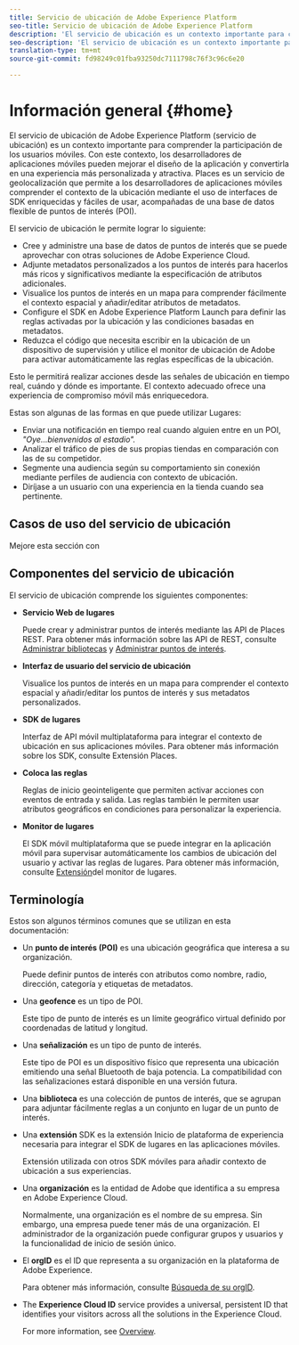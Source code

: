 ```yaml
---
title: Servicio de ubicación de Adobe Experience Platform
seo-title: Servicio de ubicación de Adobe Experience Platform
description: 'El servicio de ubicación es un contexto importante para comprender la participación de los usuarios móviles. Con este contexto, los desarrolladores de aplicaciones móviles pueden mejorar el diseño de la aplicación y convertirla en una experiencia más personalizada y atractiva. '
seo-description: 'El servicio de ubicación es un contexto importante para comprender la participación de los usuarios móviles. Con este contexto, los desarrolladores de aplicaciones móviles pueden mejorar el diseño de la aplicación y convertirla en una experiencia más personalizada y atractiva. '
translation-type: tm+mt
source-git-commit: fd98249c01fba93250dc7111798c76f3c96c6e20

---
```



# Información general {#home}

El servicio de ubicación de Adobe Experience Platform (servicio de ubicación) es un contexto importante para comprender la participación de los usuarios móviles. Con este contexto, los desarrolladores de aplicaciones móviles pueden mejorar el diseño de la aplicación y convertirla en una experiencia más personalizada y atractiva. Places es un servicio de geolocalización que permite a los desarrolladores de aplicaciones móviles comprender el contexto de la ubicación mediante el uso de interfaces de SDK enriquecidas y fáciles de usar, acompañadas de una base de datos flexible de puntos de interés (POI).

El servicio de ubicación le permite lograr lo siguiente:

* Cree y administre una base de datos de puntos de interés que se puede aprovechar con otras soluciones de Adobe Experience Cloud.
* Adjunte metadatos personalizados a los puntos de interés para hacerlos más ricos y significativos mediante la especificación de atributos adicionales.
* Visualice los puntos de interés en un mapa para comprender fácilmente el contexto espacial y añadir/editar atributos de metadatos.
* Configure el SDK en Adobe Experience Platform Launch para definir las reglas activadas por la ubicación y las condiciones basadas en metadatos.
* Reduzca el código que necesita escribir en la ubicación de un dispositivo de supervisión y utilice el monitor de ubicación de Adobe para activar automáticamente las reglas específicas de la ubicación.

Esto le permitirá realizar acciones desde las señales de ubicación en tiempo real, cuándo y dónde es importante. El contexto adecuado ofrece una experiencia de compromiso móvil más enriquecedora.

Estas son algunas de las formas en que puede utilizar Lugares:

* Enviar una notificación en tiempo real cuando alguien entre en un POI, *"Oye...bienvenidos al estadio".*
* Analizar el tráfico de pies de sus propias tiendas en comparación con las de su competidor.
* Segmente una audiencia según su comportamiento sin conexión mediante perfiles de audiencia con contexto de ubicación.
* Diríjase a un usuario con una experiencia en la tienda cuando sea pertinente.

## Casos de uso del servicio de ubicación

Mejore esta sección con

## Componentes del servicio de ubicación

El servicio de ubicación comprende los siguientes componentes:

* **Servicio Web de lugares**

   Puede crear y administrar puntos de interés mediante las API de Places REST. Para obtener más información sobre las API de REST, consulte [Administrar bibliotecas](/help/web-service-api/api-usage/manage-libraries/manage-libraries.md) y [Administrar puntos de interés](/help/web-service-api/api-usage/manage-pois/manage-pois.md).

* **Interfaz de usuario del servicio de ubicación**

   Visualice los puntos de interés en un mapa para comprender el contexto espacial y añadir/editar los puntos de interés y sus metadatos personalizados.

* **SDK de lugares**

   Interfaz de API móvil multiplataforma para integrar el contexto de ubicación en sus aplicaciones móviles. Para obtener más información sobre los SDK, consulte Extensión [](/help/places-ext-aep-sdks/places-extension/places-extension.md)Places.

* **Coloca las reglas**

   Reglas de inicio geointeligente que permiten activar acciones con eventos de entrada y salida. Las reglas también le permiten usar atributos geográficos en condiciones para personalizar la experiencia.

* **Monitor de lugares**

   El SDK móvil multiplataforma que se puede integrar en la aplicación móvil para supervisar automáticamente los cambios de ubicación del usuario y activar las reglas de lugares. Para obtener más información, consulte [Extensión](/help/places-ext-aep-sdks/places-monitor-extension/places-monitor-extension.md)del monitor de lugares.

## Terminología

Estos son algunos términos comunes que se utilizan en esta documentación:

* Un **punto de interés (POI)** es una ubicación geográfica que interesa a su organización.

   Puede definir puntos de interés con atributos como nombre, radio, dirección, categoría y etiquetas de metadatos.

* Una **geofence** es un tipo de POI.

   Este tipo de punto de interés es un límite geográfico virtual definido por coordenadas de latitud y longitud.

* Una **señalización** es un tipo de punto de interés.

   Este tipo de POI es un dispositivo físico que representa una ubicación emitiendo una señal Bluetooth de baja potencia. La compatibilidad con las señalizaciones estará disponible en una versión futura.

* Una **biblioteca** es una colección de puntos de interés, que se agrupan para adjuntar fácilmente reglas a un conjunto en lugar de un punto de interés.

* Una **extensión** SDK es la extensión Inicio de plataforma de experiencia necesaria para integrar el SDK de lugares en las aplicaciones móviles.

   Extensión utilizada con otros SDK móviles para añadir contexto de ubicación a sus experiencias.

* Una **organización** es la entidad de Adobe que identifica a su empresa en Adobe Experience Cloud.

   Normalmente, una organización es el nombre de su empresa. Sin embargo, una empresa puede tener más de una organización. El administrador de la organización puede configurar grupos y usuarios y la funcionalidad de inicio de sesión único.

* El **orgID** es el ID que representa a su organización en la plataforma de Adobe Experience.

   Para obtener más información, consulte [Búsqueda de su orgID](https://forums.adobe.com/thread/2339895).

* The **Experience Cloud ID** service provides a universal, persistent ID that identifies your visitors across all the solutions in the Experience Cloud.

   For more information, see [Overview](https://docs.adobe.com/content/help/en/id-service/using/intro/overview.html).